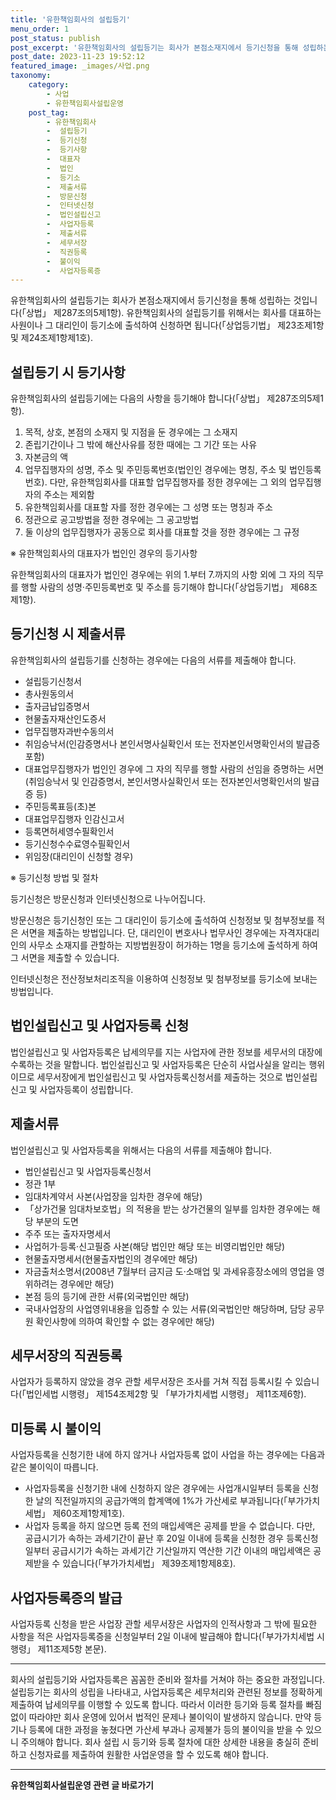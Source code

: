 ```yaml
---
title: '유한책임회사의 설립등기'
menu_order: 1
post_status: publish
post_excerpt: '유한책임회사의 설립등기는 회사가 본점소재지에서 등기신청을 통해 성립하는 것입니다  상법  제287조의5제1항 . 유한책임회사의 설립등기를 위해서는 회사를 대표하는 사원이나 그 대리인이 등기소에 출석하여 신청하면 됩니다  상업등기법  제23조제1항 및 제24조제1항제1호 .'
post_date: 2023-11-23 19:52:12
featured_image: _images/사업.png
taxonomy:
    category:
        - 사업
        - 유한책임회사설립운영
    post_tag:
        - 유한책임회사
        -  설립등기
        -  등기신청
        -  등기사항
        -  대표자
        -  법인
        -  등기소
        -  제출서류
        -  방문신청
        -  인터넷신청
        -  법인설립신고
        -  사업자등록
        -  제출서류
        -  세무서장
        -  직권등록
        -  불이익
        -  사업자등록증
---
```



유한책임회사의 설립등기는 회사가 본점소재지에서 등기신청을 통해 성립하는 것입니다(「상법」 제287조의5제1항). 유한책임회사의 설립등기를 위해서는 회사를 대표하는 사원이나 그 대리인이 등기소에 출석하여 신청하면 됩니다(「상업등기법」 제23조제1항 및 제24조제1항제1호). 

## 설립등기 시 등기사항

유한책임회사의 설립등기에는 다음의 사항을 등기해야 합니다(「상법」 제287조의5제1항).

1. 목적, 상호, 본점의 소재지 및 지점을 둔 경우에는 그 소재지
2. 존립기간이나 그 밖에 해산사유를 정한 때에는 그 기간 또는 사유
3. 자본금의 액
4. 업무집행자의 성명, 주소 및 주민등록번호(법인인 경우에는 명칭, 주소 및 법인등록번호). 다만, 유한책임회사를 대표할 업무집행자를 정한 경우에는 그 외의 업무집행자의 주소는 제외함
5. 유한책임회사를 대표할 자를 정한 경우에는 그 성명 또는 명칭과 주소
6. 정관으로 공고방법을 정한 경우에는 그 공고방법
7. 둘 이상의 업무집행자가 공동으로 회사를 대표할 것을 정한 경우에는 그 규정

※ 유한책임회사의 대표자가 법인인 경우의 등기사항

유한책임회사의 대표자가 법인인 경우에는 위의 1.부터 7.까지의 사항 외에 그 자의 직무를 행할 사람의 성명·주민등록번호 및 주소를 등기해야 합니다(「상업등기법」 제68조제1항).

## 등기신청 시 제출서류

유한책임회사의 설립등기를 신청하는 경우에는 다음의 서류를 제출해야 합니다.

- 설립등기신청서
- 총사원동의서
- 출자금납입증명서
- 현물출자재산인도증서
- 업무집행자과반수동의서
- 취임승낙서(인감증명서나 본인서명사실확인서 또는 전자본인서명확인서의 발급증 포함)
- 대표업무집행자가 법인인 경우에 그 자의 직무를 행할 사람의 선임을 증명하는 서면(취임승낙서 및 인감증명서, 본인서명사실확인서 또는 전자본인서명확인서의 발급증 등)
- 주민등록표등(초)본
- 대표업무집행자 인감신고서
- 등록면허세영수필확인서
- 등기신청수수료영수필확인서
- 위임장(대리인이 신청할 경우)

※ 등기신청 방법 및 절차

등기신청은 방문신청과 인터넷신청으로 나누어집니다.

방문신청은 등기신청인 또는 그 대리인이 등기소에 출석하여 신청정보 및 첨부정보를 적은 서면을 제출하는 방법입니다. 단, 대리인이 변호사나 법무사인 경우에는 자격자대리인의 사무소 소재지를 관할하는 지방법원장이 허가하는 1명을 등기소에 출석하게 하여 그 서면을 제출할 수 있습니다.

인터넷신청은 전산정보처리조직을 이용하여 신청정보 및 첨부정보를 등기소에 보내는 방법입니다.

## 법인설립신고 및 사업자등록 신청

법인설립신고 및 사업자등록은 납세의무를 지는 사업자에 관한 정보를 세무서의 대장에 수록하는 것을 말합니다. 법인설립신고 및 사업자등록은 단순히 사업사실을 알리는 행위이므로 세무서장에게 법인설립신고 및 사업자등록신청서를 제출하는 것으로 법인설립신고 및 사업자등록이 성립합니다.

## 제출서류

법인설립신고 및 사업자등록을 위해서는 다음의 서류를 제출해야 합니다.

- 법인설립신고 및 사업자등록신청서
- 정관 1부
- 임대차계약서 사본(사업장을 임차한 경우에 해당)
- 「상가건물 임대차보호법」의 적용을 받는 상가건물의 일부를 임차한 경우에는 해당 부분의 도면
- 주주 또는 출자자명세서
- 사업허가·등록·신고필증 사본(해당 법인만 해당 또는 비영리법인만 해당)
- 현물출자명세서(현물출자법인의 경우에만 해당)
- 자금출처소명서(2008년 7월부터 금지금 도·소매업 및 과세유흥장소에의 영업을 영위하려는 경우에만 해당)
- 본점 등의 등기에 관한 서류(외국법인만 해당)
- 국내사업장의 사업영위내용을 입증할 수 있는 서류(외국법인만 해당하며, 담당 공무원 확인사항에 의하여 확인할 수 없는 경우에만 해당)

## 세무서장의 직권등록

사업자가 등록하지 않았을 경우 관할 세무서장은 조사를 거쳐 직접 등록시킬 수 있습니다(「법인세법 시행령」 제154조제2항 및 「부가가치세법 시행령」 제11조제6항).

## 미등록 시 불이익

사업자등록을 신청기한 내에 하지 않거나 사업자등록 없이 사업을 하는 경우에는 다음과 같은 불이익이 따릅니다.

- 사업자등록을 신청기한 내에 신청하지 않은 경우에는 사업개시일부터 등록을 신청한 날의 직전일까지의 공급가액의 합계액에 1%가 가산세로 부과됩니다(「부가가치세법」 제60조제1항제1호).
- 사업자 등록을 하지 않으면 등록 전의 매입세액은 공제를 받을 수 없습니다. 다만, 공급시기가 속하는 과세기간이 끝난 후 20일 이내에 등록을 신청한 경우 등록신청일부터 공급시기가 속하는 과세기간 기산일까지 역산한 기간 이내의 매입세액은 공제받을 수 있습니다(「부가가치세법」 제39조제1항제8호).

## 사업자등록증의 발급

사업자등록 신청을 받은 사업장 관할 세무서장은 사업자의 인적사항과 그 밖에 필요한 사항을 적은 사업자등록증을 신청일부터 2일 이내에 발급해야 합니다(「부가가치세법 시행령」 제11조제5항 본문).

---

회사의 설립등기와 사업자등록은 꼼꼼한 준비와 절차를 거쳐야 하는 중요한 과정입니다. 설립등기는 회사의 성립을 나타내고, 사업자등록은 세무처리와 관련된 정보를 정확하게 제출하여 납세의무를 이행할 수 있도록 합니다. 따라서 이러한 등기와 등록 절차를 빠짐없이 따라야만 회사 운영에 있어서 법적인 문제나 불이익이 발생하지 않습니다. 만약 등기나 등록에 대한 과정을 놓쳤다면 가산세 부과나 공제불가 등의 불이익을 받을 수 있으니 주의해야 합니다. 회사 설립 시 등기와 등록 절차에 대한 상세한 내용을 충실히 준비하고 신청자료를 제출하여 원활한 사업운영을 할 수 있도록 해야 합니다.

<!-- wp:separator -->
<hr class="wp-block-separator has-alpha-channel-opacity"/>
<!-- /wp:separator -->

<!-- wp:group {"backgroundColor":"base","layout":{"type":"constrained"}} -->
<div class="wp-block-group has-base-background-color has-background"><!-- wp:paragraph {"align":"center","fontSize":"medium"} -->
<p class="has-text-align-center has-large-font-size"><strong>유한책임회사설립운영 관련 글 바로가기</strong></p>
<!-- /wp:paragraph -->


<!-- wp:latest-posts
{"categories":[{"id":28319,"count":19,"description":"","link":"https://uknowlaw.com/category/%ec%9c%a0%ed%95%9c%ec%b1%85%ec%9e%84%ed%9a%8c%ec%82%ac%ec%84%a4%eb%a6%bd%ec%9a%b4%ec%98%81/","name":"유한책임회사설립운영","slug":"유한책임회사설립운영","taxonomy":"category","parent":0,"meta":[],"_links":{"self":[{"href":"https://uknowlaw.com/wp-json/wp/v2/categories/28319"}],"collection":[{"href":"https://uknowlaw.com/wp-json/wp/v2/categories"}],"about":[{"href":"https://uknowlaw.com/wp-json/wp/v2/taxonomies/category"}],"wp:post_type":[{"href":"https://uknowlaw.com/wp-json/wp/v2/posts?categories=28319"}],"curies":[{"name":"wp","href":"https://api.w.org/{rel}","templated":true}]}}],"postsToShow":100,"excerptLength":28,"postLayout":"grid","columns":2,"featuredImageAlign":"left","featuredImageSizeSlug":"large","fontSize":"small"} /--></div>
<!-- /wp:group -->